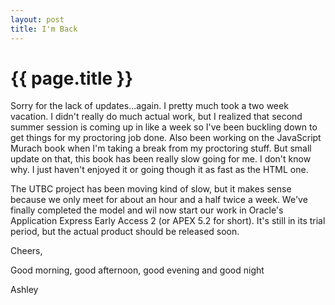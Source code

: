 ```yaml
---
layout: post
title: I'm Back
---
```


{{ page.title }}
===========

Sorry for the lack of updates...again. I pretty much took a two week vacation. I didn't really do much actual work, but I realized that second summer session is coming up in like a week so I've been buckling down to get things for my proctoring job done. Also been working on the JavaScript Murach book when I'm taking a break from my proctoring stuff. But small update on that, this book has been really slow going for me. I don't know why. I just haven't enjoyed it or going though it as fast as the HTML one.

The UTBC project has been moving kind of slow, but it makes sense because we only meet for about an hour and a half twice a week. We've finally completed the model and wil now start our work in Oracle's Application Express Early Access 2 (or APEX 5.2 for short). It's still in its trial period, but the actual product should be released soon.

Cheers,

Good morning, good afternoon, good evening and good night

Ashley
